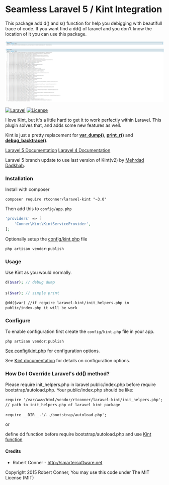 Seamless Laravel 5 / Kint Integration
============
This package add d() and s() function for help you debigging with beautifull trace of code. 
If you want find a dd() of laravel and you don't know the location of it you can use this package.

![Screenshot1](https://github.com/Mehrdad-Dadkhah/laravel-kint/blob/laravel-5/images/sample-kint1.png)
![Screenshot2](https://github.com/Mehrdad-Dadkhah/laravel-kint/blob/laravel-5/images/sample-kint2.png)

[![Laravel](https://img.shields.io/badge/Laravel-5.0-orange.svg?style=flat-square)](http://laravel.com)
[![License](http://img.shields.io/badge/license-MIT-brightgreen.svg?style=flat-square)](https://tldrlegal.com/license/mit-license)

I love Kint, but it's a little hard to get it to work perfectly within Laravel. This plugin solves that, and adds some new features as well.

Kint is just a pretty replacement for **[var_dump()](http://php.net/manual/en/function.var-dump.php)**, **[print_r()](http://php.net/manual/en/function.print-r.php)** and **[debug_backtrace()](http://php.net/manual/en/function.debug-backtrace.php)**.

[Laravel 5 Documentation](https://github.com/rtconner/laravel-kint/tree/laravel-5)
[Laravel 4 Documentation](https://github.com/rtconner/laravel-kint/tree/laravel-4)

Laravel 5 branch update to use last version of Kint(v2) by [Mehrdad Dadkhah](https://github.com/Mehrdad-Dadkhah/laravel-kint).

### Installation

Install with composer

    composer require rtconner/laravel-kint "~3.0"

Then add this to `config/app.php`

```php
'providers' => [
	'Conner\Kint\KintServiceProvider',
];
```

Optionally setup the [config/kint.php](config/kint.php) file

    php artisan vendor:publish

### Usage

Use Kint as you would normally.

```php
d($var); // debug dump

s($var); // simple print
```

```
@dd($var) //if require laravel-kint/init_helpers.php in public/index.php it will be work
```

### Configure

To enable configuration first create the `config/kint.php` file in your app.

    php artisan vendor:publish

[See config/kint.php](config/kint.php) for configuration options.

See [Kint documentation](https://github.com/kint-php/kint) for details on configuration options.


### How Do I Override Laravel's dd() method?

Please require init_helpers.php in laravel public/index.php before require bootstrap/autoload.php.
Your public/index.php should be like:

```
require '/var/www/html/vendor/rtconner/laravel-kint/init_helpers.php'; // path to init_helpers.php of laravel kint package

require __DIR__.'/../bootstrap/autoload.php';
```

or

define dd function before require bootstrap/autoload.php and use [Kint function](https://github.com/kint-php/kint)

#### Credits

 - Robert Conner - http://smartersoftware.net

Copyright 2015 Robert Conner, You may use this code under The MIT License (MIT)

